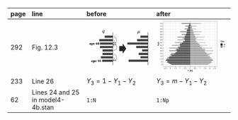 | page | line | before | after |
|:-----------|:------------|:------------|:------------|
| 292 | Fig. 12.3 | ![fig12-4](errata/fig12-4.png) | ![fig12-3](errata/fig12-3.png) |
| 233 | Line 26 | $Y_3 = 1 - Y_1 - Y_2$ | $Y_3 = m - Y_1 - Y_2$ |
| 62 | Lines 24 and 25 in model4-4b.stan | `1:N` |  `1:Np` |
